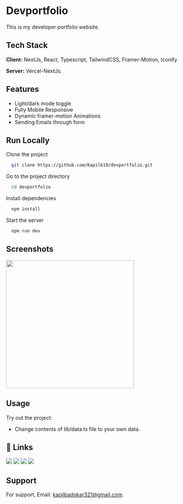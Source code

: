 
# Devportfolio

This is my developer portfolio website.




## Tech Stack

**Client:** NextJs, React, Typescript, TailwindCSS, Framer-Motion, Iconify

**Server:** Vercel-NextJs.


## Features

- Light/dark mode toggle
- Fully Mobile Responsive
- Dynamic framer-motion Animations
- Sending Emails through form


## Run Locally

Clone the project

```bash
  git clone https://github.com/Kapil619/devportfolio.git
```

Go to the project directory

```bash
  cd devportfolio
```

Install dependencies

```bash
  npm install
```

Start the server

```bash
  npm run dev
```


## Screenshots
<img src="https://github.com/Kapil619/devportfolio/assets/84692375/2cd35202-da6f-4cc6-9dc8-90b91b50561a" with='350' height='350'>


## Usage

Try out the project:

- Change contents of lib/data.ts file to your own data.

    
## 🔗 Links
[![](https://img.shields.io/badge/linkedin-%230077B5.svg?style=for-the-badge&logo=linkedin)](https://www.linkedin.com/in/kapil-badokar)
[![](https://img.shields.io/badge/Gmail-D14836?style=for-the-badge&logo=gmail&logoColor=white)](mailto:kapilbadokar321@gmail.com)
[![](https://img.shields.io/badge/Twitter-1DA1F2?style=for-the-badge&logo=twitter&logoColor=white)](https://twitter.com/kapil_badokar)
[![](https://img.shields.io/badge/Discord-7289DA?style=for-the-badge&logo=discord&logoColor=white)](https://discordapp.com/users/630089077261336602)


## Support

For support, Email:  kapilbadokar321@gmail.com.
